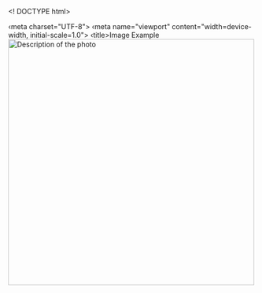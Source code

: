 <! DOCTYPE html>
<html lang="en">
<head>
  ‹meta charset="UTF-8">
  ‹meta name="viewport" content="width=device-width, initial-scale=1.0"> 
  ‹title>Image Example</title>
</head> 
<body>
  <img src="/workspaces/Doctor-V-prova/image-jpeg"
  alt="Description of the photo" width="500" height="auto">
</body>
</html>
